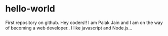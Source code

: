 # hello-world
First repository on github.
Hey coders!!
I am Palak Jain and I am on the way of becoming a web developer..
I like javascript and Node.js...
